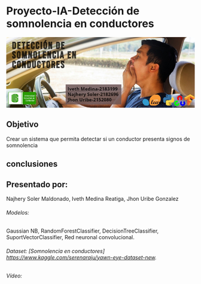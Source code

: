 # Proyecto-IA-Detección de somnolencia en conductores
![alt text](https://github.com/iveth1/Proyecto-IA/blob/main/somnolencia.jpg)

## Objetivo
Crear un sistema que permita detectar si un conductor presenta signos de somnolencia

## conclusiones

## Presentado por:
 Najhery Soler Maldonado, Iveth Medina Reatiga, Jhon Uribe Gonzalez


###### Modelos:
Gaussian NB, RandomForestClassifier, DecisionTreeClassifier, SuportVectorClassifier, Red neuronal convolucional.
###### Dataset: [Somnolencia en conductores] https://www.kaggle.com/serenaraju/yawn-eye-dataset-new.
###### Vídeo: 
